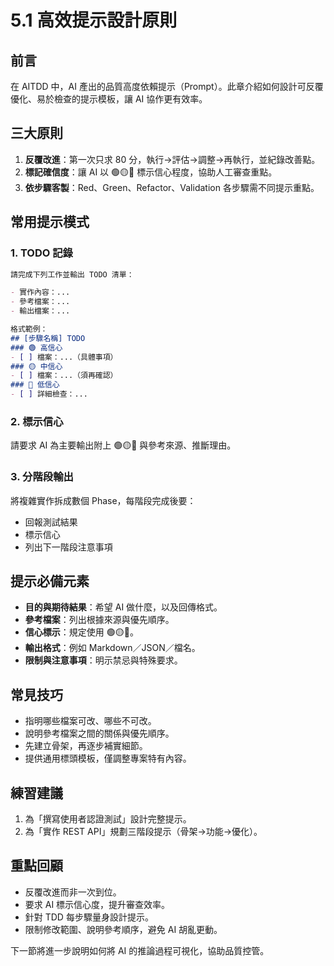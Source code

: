 # 5.1 高效提示設計原則

## 前言

在 AITDD 中，AI 產出的品質高度依賴提示（Prompt）。此章介紹如何設計可反覆優化、易於檢查的提示模板，讓 AI 協作更有效率。

## 三大原則

1. **反覆改進**：第一次只求 80 分，執行→評估→調整→再執行，並紀錄改善點。  
2. **標記確信度**：讓 AI 以 🟢🟡🔴 標示信心程度，協助人工審查重點。  
3. **依步驟客製**：Red、Green、Refactor、Validation 各步驟需不同提示重點。

## 常用提示模式

### 1. TODO 記錄
```markdown
請完成下列工作並輸出 TODO 清單：

- 實作內容：...
- 參考檔案：...
- 輸出檔案：...

格式範例：
## [步驟名稱] TODO
### 🟢 高信心
- [ ] 檔案：...（具體事項）
### 🟡 中信心
- [ ] 檔案：...（須再確認）
### 🔴 低信心
- [ ] 詳細檢查：...
```

### 2. 標示信心
請要求 AI 為主要輸出附上 🟢🟡🔴 與參考來源、推斷理由。

### 3. 分階段輸出
將複雜實作拆成數個 Phase，每階段完成後要：
- 回報測試結果
- 標示信心
- 列出下一階段注意事項

## 提示必備元素
- **目的與期待結果**：希望 AI 做什麼，以及回傳格式。  
- **參考檔案**：列出根據來源與優先順序。  
- **信心標示**：規定使用 🟢🟡🔴。  
- **輸出格式**：例如 Markdown／JSON／檔名。  
- **限制與注意事項**：明示禁忌與特殊要求。

## 常見技巧
- 指明哪些檔案可改、哪些不可改。  
- 說明參考檔案之間的關係與優先順序。  
- 先建立骨架，再逐步補實細節。  
- 提供通用標頭模板，僅調整專案特有內容。

## 練習建議
1. 為「撰寫使用者認證測試」設計完整提示。  
2. 為「實作 REST API」規劃三階段提示（骨架→功能→優化）。

## 重點回顧
- 反覆改進而非一次到位。  
- 要求 AI 標示信心度，提升審查效率。  
- 針對 TDD 每步驟量身設計提示。  
- 限制修改範圍、說明參考順序，避免 AI 胡亂更動。

下一節將進一步說明如何將 AI 的推論過程可視化，協助品質控管。
